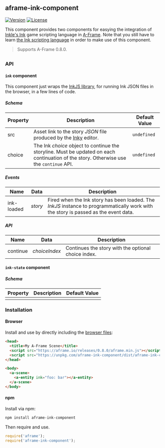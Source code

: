 ## aframe-ink-component

[![Version](http://img.shields.io/npm/v/aframe-ink-component.svg?style=flat-square)](https://npmjs.org/package/aframe-ink-component)
[![License](http://img.shields.io/npm/l/aframe-ink-component.svg?style=flat-square)](https://npmjs.org/package/aframe-ink-component)

This component provides two components for easying the integration of [Inkle's Ink](https://www.inklestudios.com/ink/) game scripting language in [A-Frame](https://aframe.io). Note that you still have to learn [the Ink scripting language](https://github.com/inkle/ink/blob/master/Documentation/WritingWithInk.md) in order to make use of this component.

> Supports A-Frame 0.8.0.

## 

### API

#### `ink` component

This component just wraps the [InkJS library](https://github.com/y-lohse/inkjs), for running Ink JSON files in the browser, in a few lines of code. 

##### Schema
| Property | Description | Default Value |
| -------- | ----------- | ------------- |
| src | Asset link to the story _JSON_ file produced by the [Inky](https://github.com/inkle/inky) editor. | `undefined` |
| choice | The Ink _choice_ object to continue the storyline. Must be updated on each continuation of the story. Otherwise use the `continue` API. | `undefined` |

##### Events
| Name | Data | Description |
| -------- | ----------- | ------------- |
| ink-loaded | _story_ | Fired when the Ink story has been loaded. The _InkJS_ instance to programmatically work with the story is passed as the event data. |

##### API
| Name | Data | Description |
| -------- | ----------- | ------------- |
| continue | _choiceIndex_ | Continues the story with the optional choice index. |

#### `ink-state` component


##### Schema
| Property | Description | Default Value |
| -------- | ----------- | ------------- |
|          |             |               |


### Installation

#### Browser

Install and use by directly including the [browser files](dist):

```html
<head>
  <title>My A-Frame Scene</title>
  <script src="https://aframe.io/releases/0.8.0/aframe.min.js"></script>
  <script src="https://unpkg.com/aframe-ink-component/dist/aframe-ink-component.min.js"></script>
</head>

<body>
  <a-scene>
    <a-entity ink="foo: bar"></a-entity>
  </a-scene>
</body>
```

#### npm

Install via npm:

```bash
npm install aframe-ink-component
```

Then require and use.

```js
require('aframe');
require('aframe-ink-component');
```
